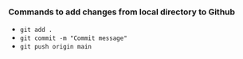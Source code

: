 ### Commands to add changes from local directory to Github

- `git add .`
- `git commit -m "Commit message"`
- `git push origin main`
